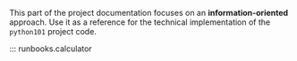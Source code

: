 This part of the project documentation focuses on
an **information-oriented** approach. Use it as a
reference for the technical implementation of the
`python101` project code.

::: runbooks.calculator

